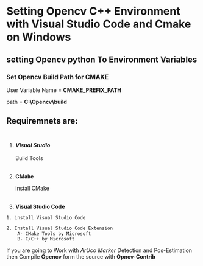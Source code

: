 # Setting Opencv C++ Environment with Visual Studio Code and Cmake on Windows 


## setting Opencv python To Environment Variables

###  Set Opencv Build Path for CMAKE 


User Variable Name = **CMAKE_PREFIX_PATH**

path = **C:\Opencv\build**

## **Requiremnets are:** <br> <br/>
 1.  ***Visual Studio***<br> <br/>
    Build Tools 
<br> <br/>

 2. **CMake** 

    install CMake 
<br> <br/>
 
 3.  **Visual Studio Code**

    1. install Visual Studio Code
    
    2. Install Visual Studio Code Extension
        A- CMake Tools by Microsoft
        B- C/C++ by Microsoft


If you are going to Work with *ArUco Marker* Detection and Pos-Estimation then Compile **Opencv** form the source with **Opncv-Contrib**  


    